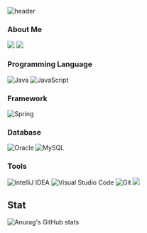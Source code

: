 ![header](https://capsule-render.vercel.app/api?type=waving&color=timeGradient&height=200&section=header&text=minjae%20lee&fontSize=70)
### About Me

<p>
<a href="https://toywar94.github.io/" target="_blank"><img src="https://img.shields.io/badge/About Me-0A66C2?style=flat-square"/></a>
<a href="https://blog.naver.com/toywar94" target="_blank"><img src="https://img.shields.io/badge/MyBlog-1DA1F2?style=flat-square"/></a>
</p>

### Programming Language
<p>
<img alt="Java" src="https://img.shields.io/badge/java-%23ED8B00.svg?style=flat-square&logo=java&logoColor=white"/>
<img alt="JavaScript" src="https://img.shields.io/badge/javascript-%23323330.svg?style=flat-square&logo=javascript&logoColor=%23F7DF1E"/>
</p>

### Framework
<img alt="Spring" src="https://img.shields.io/badge/spring-%236DB33F.svg?style=flat-square&logo=spring&logoColor=white"/>

### Database

<p>
<img alt="Oracle" src ="https://img.shields.io/badge/oracle-%23F00000.svg?style=flat-square&logo=oracle&logoColor=white" />
<img alt="MySQL" src="https://img.shields.io/badge/mysql-%2300f.svg?style=flat-square&logo=mysql&logoColor=white"/>
</p>

### Tools
<p>
<img alt="IntelliJ IDEA" src="https://img.shields.io/badge/IntelliJIDEA-000000.svg?style=flat-square&logo=intellij-idea&logoColor=white"/>
<img alt="Visual Studio Code" src="https://img.shields.io/badge/Visual Studio Code-0078d7.svg?style=flat-square&logo=visual-studio-code&logoColor=white"/>
<img alt="Git" src="https://img.shields.io/badge/git-%23F05033.svg?style=flat-square&logo=git&logoColor=white"/>
<img src="https://img.shields.io/badge/Android-3DDC84?style=flat-square&logo=Android&logoColor=white"/>
</p>

## Stat
![Anurag's GitHub stats](https://github-readme-stats.vercel.app/api?username=toywar94&show_icons=true&theme=radical)

<!--
**toywar94/toywar94** is a ✨ _special_ ✨ repository because its `README.md` (this file) appears on your GitHub profile.

Here are some ideas to get you started:

- 🔭 I’m currently working on ...
- 🌱 I’m currently learning ...
- 👯 I’m looking to collaborate on ...
- 🤔 I’m looking for help with ...
- 💬 Ask me about ...
- 📫 How to reach me: ...
- 😄 Pronouns: ...
- ⚡ Fun fact: ...
-->
